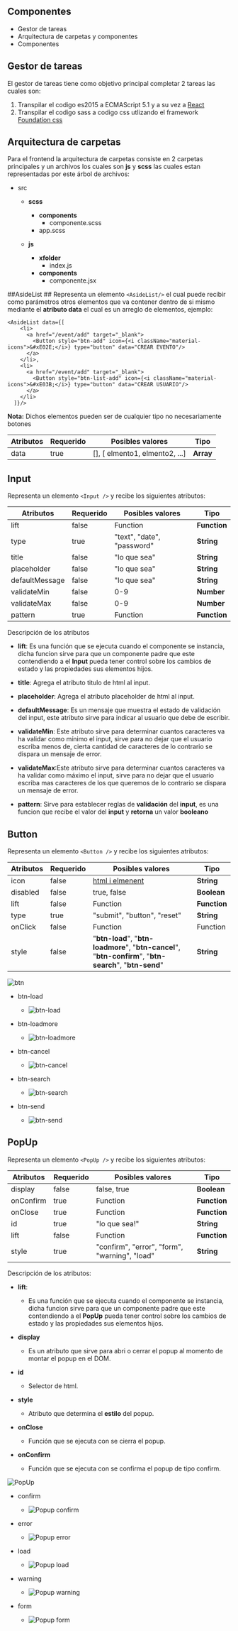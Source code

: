 
## Componentes ##

 - Gestor de tareas
 - Arquitectura de carpetas y componentes
 - Componentes


Gestor de tareas
-------
El gestor de tareas tiene como objetivo principal completar 2 tareas las cuales son:

 1. Transpilar el codigo es2015 a ECMAScript 5.1 y a su vez a [React](https://facebook.github.io/react/)
 2. Transpilar el codigo sass a codigo css utlizando el framework [Foundation css](http://foundation.zurb.com/)


Arquitectura de carpetas
-------
Para el frontend la arquitectura de carpetas consiste en 2 carpetas principales y un archivos los cuales son **js**  y **scss** las cuales estan representadas por este árbol de archivos:

 - src
   - **scss**
     - **components**
       - componente.scss
     -  app.scss

   - **js**
     - **xfolder**
       - index.js
     - **components**
       - componente.jsx


##AsideList ##
Representa un elemento `<AsideList/>` el cual puede recibir como parámetros otros elementos que va contener dentro de si mismo mediante el **atributo data** el cual es un arreglo de elementos, ejemplo:

    <AsideList data={[
        <li>
          <a href="/event/add" target="_blank">
            <Button style="btn-add" icon={<i className="material-icons">&#xE02E;</i>} type="button" data="CREAR EVENTO"/>
          </a>
        </li>,
        <li>
          <a href="/event/add" target="_blank">
            <Button style="btn-list-add" icon={<i className="material-icons">&#xE03B;</i>} type="button" data="CREAR USUARIO"/>
          </a>
        </li>
      ]}/>

**Nota:** Dichos elementos pueden ser de cualquier tipo no necesariamente botones

Atributos | Requerido | Posibles valores               | Tipo
--------  | --------- | ------------------------------ | ----
data      | true      | [], [ elmento1, elmento2, ...] | **Array**


## Input ##
Representa un elemento `<Input />` y recibe los siguientes atributos:

Atributos      | Requerido | Posibles valores              | Tipo
------------   | --------- | ------------------------------| -----
lift           | false     | Function                      | **Function**
type           | true      | "text", "date", "password"    | **String**
title          | false    | "lo que sea"                  | **String**
placeholder    | false     | "lo que sea"                  | **String**
defaultMessage | false     | "lo que sea"                  | **String**
validateMin    | false     | 0-9                           | **Number**
validateMax    | false     | 0-9                           | **Number**
pattern        | true      | Function                      | **Function**

Descripción de los atributos

 - **lift**: Es una función que se ejecuta cuando el componente se instancia, dicha funcion sirve para que un componente padre que este contendiendo a el **Input** pueda tener control sobre los cambios de estado y las propiedades sus elementos hijos.

 - **title**: Agrega el atributo titulo de html al input.

 - **placeholder**: Agrega el atributo placeholder de html al input.

 - **defaultMessage**: Es un mensaje que muestra el estado de validación del input, este atributo sirve para indicar al usuario que debe de escribir.

 - **validateMin**: Este atributo sirve para determinar cuantos caracteres va ha validar como mínimo el input, sirve para no dejar que el usuario escriba menos de, cierta cantidad de caracteres de lo contrario se dispara un mensaje de error.

 - **validateMax**:Este atributo sirve para determinar cuantos caracteres va ha validar como máximo el input, sirve para no dejar que el usuario escriba mas caracteres de los que queremos de lo contrario se dispara un mensaje de error.

 - **pattern**:  Sirve para establecer reglas de **validación** del **input**, es una funcion que recibe el valor del **input** y **retorna** un valor **booleano**


## Button ##

Representa un elemento `<Button />` y recibe los siguientes atributos:

Atributos      | Requerido | Posibles valores | Tipo
------------   | --------- | ---------------- | -----------
icon           | false     | [html i elmenent](https://material.io/icons/)  | **String**
disabled       | false     | true, false      | **Boolean**
lift           | false     | Function         | **Function**
type           | true      | "submit", "button", "reset" | **String**
onClick        | false     | Function         | Function
style          | false     | "**btn-load**", "**btn-loadmore**", "**btn-cancel**", "**btn-confirm**", "**btn-search**", "**btn-send**" | **String**

![btn](./documentation/images/button-icon.gif)

 - btn-load
   - ![btn-load](./documentation/images/button-load.gif)

 - btn-loadmore
   - ![btn-loadmore](./documentation/images/button-loadmore.gif)

 - btn-cancel
   - ![btn-cancel](./documentation/images/button-loadmore.gif)

 - btn-search
   - ![btn-search](./documentation/images/button-send.gif)

 - btn-send
   - ![btn-send](./documentation/images/button-send.gif)




## PopUp ##
Representa un elemento `<PopUp />` y recibe los siguientes atributos:


Atributos      | Requerido | Posibles valores              | Tipo
------------   | --------- | ------------------------------| ----------
display        | false     | false, true                   | **Boolean**
onConfirm      | true      | Function                      | **Function**
onClose        | true      | Function                      | **Function**
id             | true      | "lo que sea!"                 | **String**
lift           | false     | Function                      | **Function**
style          | true      | "confirm", "error", "form", "warning", "load"| **String**

Descripción de los atributos:

 - **lift**:
   - Es una función que se ejecuta cuando el componente se instancia, dicha funcion sirve para que un componente padre que este contendiendo a el **PopUp** pueda tener control sobre los cambios de estado y las propiedades sus elementos hijos.

 - **display**
   - Es un atributo que sirve para abri o cerrar el popup al momento de montar el popup en el DOM.

 - **id**
   - Selector de html.

 - **style**
   - Atributo que determina el **estilo** del popup.

 - **onClose**
   - Función que se ejecuta con se cierra el popup.

 - **onConfirm**
   - Función que se ejecuta con se confirma el popup de tipo confirm.




![PopUp](./documentation/images/popup-form.gif)

 - confirm
   - ![Popup confirm](./documentation/images/popup-confirm.gif)

 - error
   - ![Popup error](./documentation/images/popup-error.gif)

 - load
   - ![Popup load](./documentation/images/popup-load.gif)

 - warning
   - ![Popup warning](./documentation/images/popup-warning.gif)

 - form
   - ![Popup form](./documentation/images/popup-formulario.gif)

